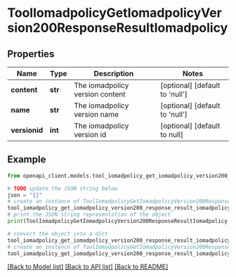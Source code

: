 # ToolIomadpolicyGetIomadpolicyVersion200ResponseResultIomadpolicy


## Properties

Name | Type | Description | Notes
------------ | ------------- | ------------- | -------------
**content** | **str** | The iomadpolicy version content | [optional] [default to 'null']
**name** | **str** | The iomadpolicy version name | [optional] [default to 'null']
**versionid** | **int** | The iomadpolicy version id | [optional] [default to null]

## Example

```python
from openapi_client.models.tool_iomadpolicy_get_iomadpolicy_version200_response_result_iomadpolicy import ToolIomadpolicyGetIomadpolicyVersion200ResponseResultIomadpolicy

# TODO update the JSON string below
json = "{}"
# create an instance of ToolIomadpolicyGetIomadpolicyVersion200ResponseResultIomadpolicy from a JSON string
tool_iomadpolicy_get_iomadpolicy_version200_response_result_iomadpolicy_instance = ToolIomadpolicyGetIomadpolicyVersion200ResponseResultIomadpolicy.from_json(json)
# print the JSON string representation of the object
print(ToolIomadpolicyGetIomadpolicyVersion200ResponseResultIomadpolicy.to_json())

# convert the object into a dict
tool_iomadpolicy_get_iomadpolicy_version200_response_result_iomadpolicy_dict = tool_iomadpolicy_get_iomadpolicy_version200_response_result_iomadpolicy_instance.to_dict()
# create an instance of ToolIomadpolicyGetIomadpolicyVersion200ResponseResultIomadpolicy from a dict
tool_iomadpolicy_get_iomadpolicy_version200_response_result_iomadpolicy_from_dict = ToolIomadpolicyGetIomadpolicyVersion200ResponseResultIomadpolicy.from_dict(tool_iomadpolicy_get_iomadpolicy_version200_response_result_iomadpolicy_dict)
```
[[Back to Model list]](../README.md#documentation-for-models) [[Back to API list]](../README.md#documentation-for-api-endpoints) [[Back to README]](../README.md)


